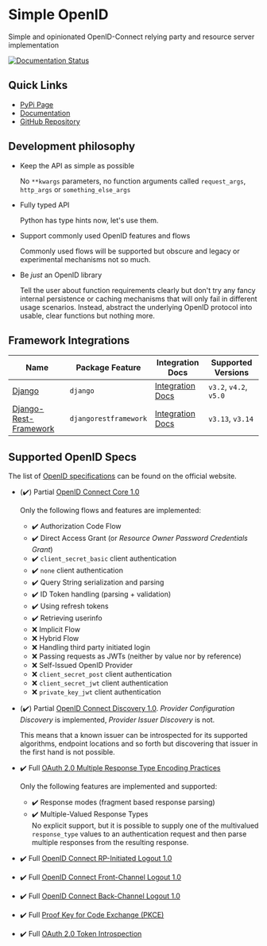 # Simple OpenID

Simple and opinionated OpenID-Connect relying party and resource server implementation

[![Documentation Status](https://readthedocs.org/projects/simple-openid-connect/badge/?version=latest)](https://simple-openid-connect.readthedocs.io/en/latest/?badge=latest)

## Quick Links

- [PyPi Page](https://pypi.org/project/simple_openid_connect/)
- [Documentation](https://simple-openid-connect.readthedocs.io/en/stable/)
- [GitHub Repository](https://github.com/fsinfuhh/py_simple_openid_connect)


## Development philosophy

- Keep the API as simple as possible

  No `**kwargs` parameters, no function arguments called `request_args`, `http_args` or `something_else_args`

- Fully typed API

  Python has type hints now, let's use them.

- Support commonly used OpenID features and flows

  Commonly used flows will be supported but obscure and legacy or experimental mechanisms not so much.

- Be *just* an OpenID library

  Tell the user about function requirements clearly but don't try any fancy internal persistence or caching mechanisms that will only fail in different usage scenarios.
  Instead, abstract the underlying OpenID protocol into usable, clear functions but nothing more.


## Framework Integrations

| Name                                                            | Package Feature       | Integration Docs                                                                                   | Supported Versions     |
|-----------------------------------------------------------------|-----------------------|----------------------------------------------------------------------------------------------------|------------------------|
| [Django](https://www.djangoproject.com/)                        | `django`              | [Integration Docs](https://simple-openid-connect.readthedocs.io/en/stable/django-integration.html) | `v3.2`, `v4.2`, `v5.0` |
| [Django-Rest-Framework](https://www.django-rest-framework.org/) | `djangorestframework` | [Integration Docs](https://simple-openid-connect.readthedocs.io/en/stable/drf-integration.html)    | `v3.13`, `v3.14`       |



## Supported OpenID Specs

The list of [OpenID specifications](https://openid.net/developers/specs/) can be found on the official website.

- (✔️) Partial [OpenID Connect Core 1.0](https://openid.net/specs/openid-connect-core-1_0.html)

  Only the following flows and features are implemented:
  - ✔️ Authorization Code Flow
  - ✔️ Direct Access Grant (or *Resource Owner Password Credentials Grant*)
  - ✔️ `client_secret_basic` client authentication
  - ✔️ `none` client authentication
  - ✔️ Query String serialization and parsing
  - ✔️ ID Token handling (parsing + validation)
  - ✔️ Using refresh tokens
  - ✔️ Retrieving userinfo
  - ❌ Implicit Flow
  - ❌ Hybrid Flow
  - ❌ Handling third party initiated login
  - ❌ Passing requests as JWTs (neither by value nor by reference)
  - ❌ Self-Issued OpenID Provider
  - ❌ `client_secret_post` client authentication
  - ❌ `client_secret_jwt` client authentication
  - ❌ `private_key_jwt` client authentication

- (✔️) Partial [OpenID Connect Discovery 1.0](https://openid.net/specs/openid-connect-discovery-1_0.html).
  *Provider Configuration Discovery* is implemented, *Provider Issuer Discovery* is not.

  This means that a known issuer can be introspected for its supported algorithms, endpoint locations and so forth but discovering that issuer in the first hand is not possible.

- ✔️ Full [OAuth 2.0 Multiple Response Type Encoding Practices](https://openid.net/specs/oauth-v2-multiple-response-types-1_0.html)

  Only the following features are implemented and supported:
  - ✔️  Response modes (fragment based response parsing)
  - ✔️  Multiple-Valued Response Types <br>
    No explicit support, but it is possible to supply one of the multivalued `response_type` values to an authentication request and then parse multiple responses from the resulting response.

- ✔️ Full [OpenID Connect RP-Initiated Logout 1.0](https://openid.net/specs/openid-connect-rpinitiated-1_0.html)

- ✔️ Full [OpenID Connect Front-Channel Logout 1.0](https://openid.net/specs/openid-connect-frontchannel-1_0.html)

- ✔️ Full [OpenID Connect Back-Channel Logout 1.0](https://openid.net/specs/openid-connect-backchannel-1_0.html)

- ✔️ Full [Proof Key for Code Exchange (PKCE)](https://www.rfc-editor.org/rfc/rfc7636)

- ✔️ Full [OAuth 2.0 Token Introspection](https://www.rfc-editor.org/rfc/rfc7662)
